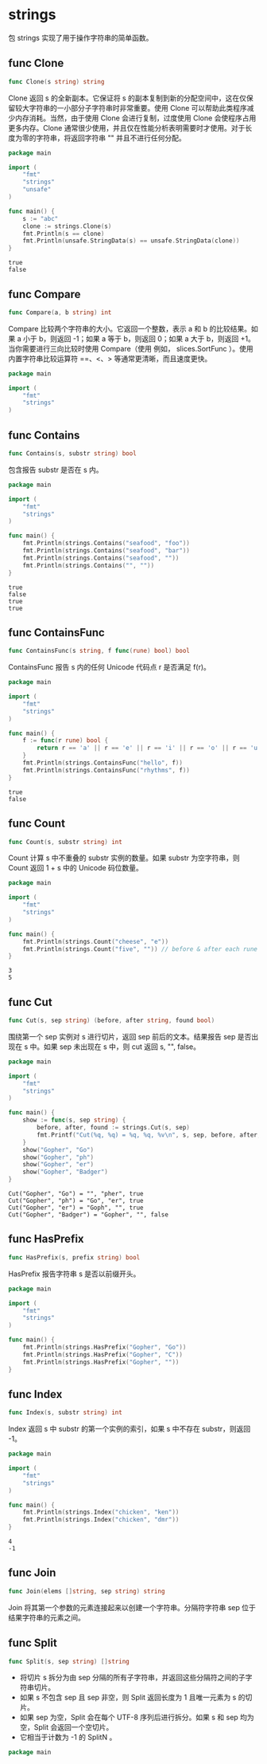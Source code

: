 # strings

包 strings 实现了用于操作字符串的简单函数。

## func Clone
```go
func Clone(s string) string
```
Clone 返回 s 的全新副本。它保证将 s 的副本复制到新的分配空间中，这在仅保留较大字符串的一小部分子字符串时非常重要。使用 Clone 可以帮助此类程序减少内存消耗。当然，由于使用 Clone 会进行复制，过度使用 Clone 会使程序占用更多内存。Clone 通常很少使用，并且仅在性能分析表明需要时才使用。对于长度为零的字符串，将返回字符串 "" 并且不进行任何分配。

```go
package main

import (
	"fmt"
	"strings"
	"unsafe"
)

func main() {
	s := "abc"
	clone := strings.Clone(s)
	fmt.Println(s == clone)
	fmt.Println(unsafe.StringData(s) == unsafe.StringData(clone))
}

```

```text
true
false
```


## func Compare
```go
func Compare(a, b string) int
```
Compare 比较两个字符串的大小。它返回一个整数，表示 a 和 b 的比较结果。如果 a 小于 b，则返回 -1；如果 a 等于 b，则返回 0；如果 a 大于 b，则返回 +1。
当你需要进行三向比较时使用 Compare（使用 例如， slices.SortFunc ）。使用内置字符串比较运算符 ==、<、> 等通常更清晰，而且速度更快。
```go
package main

import (
	"fmt"
	"strings"
)
```

## func Contains
```go
func Contains(s, substr string) bool
```
包含报告 substr 是否在 s 内。

```go
package main

import (
	"fmt"
	"strings"
)

func main() {
	fmt.Println(strings.Contains("seafood", "foo"))
	fmt.Println(strings.Contains("seafood", "bar"))
	fmt.Println(strings.Contains("seafood", ""))
	fmt.Println(strings.Contains("", ""))
}

```
```text
true
false
true
true
```

## func ContainsFunc
```go
func ContainsFunc(s string, f func(rune) bool) bool
```
ContainsFunc 报告 s 内的任何 Unicode 代码点 r 是否满足 f(r)。

```go
package main

import (
	"fmt"
	"strings"
)

func main() {
	f := func(r rune) bool {
		return r == 'a' || r == 'e' || r == 'i' || r == 'o' || r == 'u'
	}
	fmt.Println(strings.ContainsFunc("hello", f))
	fmt.Println(strings.ContainsFunc("rhythms", f))
}
```
```text
true
false
```


## func Count
```go
func Count(s, substr string) int
```
Count 计算 s 中不重叠的 substr 实例的数量。如果 substr 为空字符串，则 Count 返回 1 + s 中的 Unicode 码位数量。

```go
package main

import (
	"fmt"
	"strings"
)

func main() {
	fmt.Println(strings.Count("cheese", "e"))
	fmt.Println(strings.Count("five", "")) // before & after each rune
}
```
```text
3
5
```


## func Cut
```go
func Cut(s, sep string) (before, after string, found bool)
```
围绕第一个 sep 实例对 s 进行切片，返回 sep 前后的文本。结果报告 sep 是否出现在 s 中。如果 sep 未出现在 s 中，则 cut 返回 s, "", false。

```go
package main

import (
	"fmt"
	"strings"
)

func main() {
	show := func(s, sep string) {
		before, after, found := strings.Cut(s, sep)
		fmt.Printf("Cut(%q, %q) = %q, %q, %v\n", s, sep, before, after, found)
	}
	show("Gopher", "Go")
	show("Gopher", "ph")
	show("Gopher", "er")
	show("Gopher", "Badger")
}
```

```text
Cut("Gopher", "Go") = "", "pher", true
Cut("Gopher", "ph") = "Go", "er", true
Cut("Gopher", "er") = "Goph", "", true
Cut("Gopher", "Badger") = "Gopher", "", false
```

## func HasPrefix
```go
func HasPrefix(s, prefix string) bool
```
HasPrefix 报告字符串 s 是否以前缀开头。

```go
package main

import (
	"fmt"
	"strings"
)

func main() {
	fmt.Println(strings.HasPrefix("Gopher", "Go"))
	fmt.Println(strings.HasPrefix("Gopher", "C"))
	fmt.Println(strings.HasPrefix("Gopher", ""))
}
```

## func Index
```go
func Index(s, substr string) int
```
Index 返回 s 中 substr 的第一个实例的索引，如果 s 中不存在 substr，则返回 -1。

```go
package main

import (
	"fmt"
	"strings"
)

func main() {
	fmt.Println(strings.Index("chicken", "ken"))
	fmt.Println(strings.Index("chicken", "dmr"))
}
```
```text
4
-1
```


## func Join
```go
func Join(elems []string, sep string) string
```
Join 将其第一个参数的元素连接起来以创建一个字符串。分隔符字符串 sep 位于结果字符串的元素之间。


## func Split
```go
func Split(s, sep string) []string
```
- 将切片 s 拆分为由 sep 分隔的所有子字符串，并返回这些分隔符之间的子字符串切片。
- 如果 s 不包含 sep 且 sep 非空，则 Split 返回长度为 1 且唯一元素为 s 的切片。
- 如果 sep 为空，Split 会在每个 UTF-8 序列后进行拆分。如果 s 和 sep 均为空，Split 会返回一个空切片。
- 它相当于计数为 -1 的 SplitN 。


```go
package main
```
